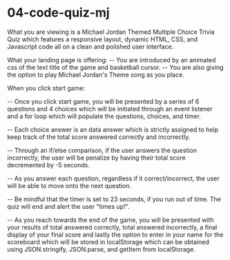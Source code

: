 # 04-code-quiz-mj

What you are viewing is a Michael Jordan Themed Multiple Choice Trivia Quiz which features a responsive layout, dynamic HTML, CSS, and Javascript code all on a clean and polished user interface.


What your landing page is offering: 
-- You are introduced by an animated css of the text title of the game and basketball cursor.
-- You are also giving the option to play Michael Jordan's Theme song as you place. 

When you click start game:

-- Once you click start game, you will be presented by a series of 6 questions and 4 choices which will be initiated through an event listener and a for loop which will populate the questions, choices, and timer. 

-- Each choice answer is an data answer which is strictly assigned to help keep track of the total score answered correctly and incorrectly. 

-- Through an if/else comparison, if the user answers the question incorrectly, the user will be penalize by having their total score decremented by -5 seconds. 

-- As you answer each question, regardless if it correct/incorrect, the user will be able to move onto the next question.

-- Be mindful that the timer is set to 23 seconds, if you run out of time. The quiz will end and alert the user "times up!".

-- As you reach towards the end of the game, you will be presented with your results of total answered correctly, total answered incorrectly, a final display of your final score and lastly the option to enter in your name for the scoreboard which will be stored in localStorage which can be obtained using JSON.stringify, JSON.parse, and getItem from localStorage.